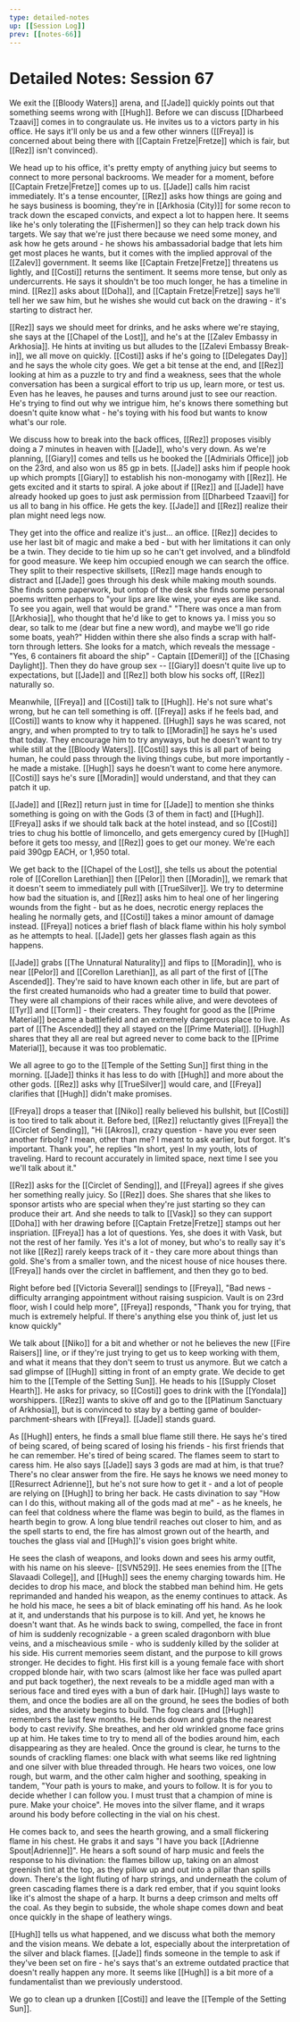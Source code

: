 ```yaml
---
type: detailed-notes
up: [[Session Log]]
prev: [[notes-66]]
---
```


# Detailed Notes: Session 67

We exit the [[Bloody Waters]] arena, and [[Jade]] quickly points out that something seems wrong with [[Hugh]]. Before we can discuss [[Dharbeed Tzaavi]] comes in to congraulate us. He invites us to a victors party in his office. He says it'll only be us and a few other winners ([[Freya]] is concerned about being there with [[Captain Fretze|Fretze]] which is fair, but [[Rez]] isn't convinced).

We head up to his office, it's pretty empty of anything juicy but seems to connect to more personal backrooms. We meader for a moment, before [[Captain Fretze|Fretze]] comes up to us. [[Jade]] calls him racist immediately. It's a tense encounter, [[Rez]] asks how things are going and he says business is booming, they're in [[Arkhosia (City)]] for some recon to track down the escaped convicts, and expect a lot to happen here. It seems like he's only tolerating the [[Fishermen]] so they can help track down his targets. We say that we're just there because we need some money, and ask how he gets around - he shows his ambassadorial badge that lets him get most places he wants, but it comes with the implied approval of the [[Zalev]] government. It seems like [[Captain Fretze|Fretze]] threatens us lightly, and [[Costi]] returns the sentiment. It seems more tense, but only as undercurrents. He says it shouldn't be too much longer, he has a timeline in mind. [[Rez]] asks about [[Doha]], and [[Captain Fretze|Fretze]] says he'll tell her we saw him, but he wishes she would cut back on the drawing - it's starting to distract her.

[[Rez]] says we should meet for drinks, and he asks where we're staying, she says at the [[Chapel of the Lost]], and he's at the [[Zalev Embassy in Arkhosia]]. He hints at inviting us but alludes to the [[Zalevi Embassy Break-in]], we all move on quickly. [[Costi]] asks if he's going to [[Delegates Day]] and he says the whole city goes. We get a bit tense at the end, and [[Rez]] looking at him as a puzzle to try and find a weakness, sees that the whole conversation has been a surgical effort to trip us up, learn more, or test us. Even has he leaves, he pauses and turns around just to see our reaction. He's trying to find out why we intrigue him, he's knows there something but doesn't quite know what - he's toying with his food but wants to know what's our role. 

We discuss how to break into the back offices, [[Rez]] proposes visibly doing a 7 minutes in heaven with [[Jade]], who's very down. As we're planning, [[Giary]] comes and tells us he booked the [[Admirials Office]] job on the 23rd, and also won us 85 gp in bets. [[Jade]] asks him if people hook up which prompts [[Giary]] to establish his non-monogamy with [[Rez]]. He gets excited and it starts to spiral. A joke about if [[Rez]] and [[Jade]] have already hooked up goes to just ask permission from [[Dharbeed Tzaavi]] for us all to bang in his office. He gets the key. [[Jade]] and [[Rez]] realize their plan might need legs now. 

They get into the office and realize it's just... an office. [[Rez]] decides to use her last bit of magic and make a bed - but with her limitations it can only be a twin. They decide to tie him up so he can't get involved, and a blindfold for good measure. We keep him occupied enough we can search the office. They split to their respective skillsets, [[Rez]] mage hands enough to distract and [[Jade]] goes through his desk while making mouth sounds. She finds some paperwork, but ontop of the desk she finds some personal poems written perhaps to "your lips are like wine, your eyes are like sand. To see you again, well that would be grand." "There was once a man from [[Arkhosia]], who thought that he'd like to get to knows ya. I miss you so dear, so talk to me (dear but fine a new word), and maybe we'll go ride some boats, yeah?" Hidden within there she also finds a scrap with half-torn through letters. She looks for a match, which reveals the message - "Yes, 6 containers fit aboard the ship" - Captain [[Demeril]] of the [[Chasing Daylight]]. Then they do have group sex -- [[Giary]] doesn't quite live up to expectations, but [[Jade]] and [[Rez]] both blow his socks off, [[Rez]] naturally so. 

Meanwhile, [[Freya]] and [[Costi]] talk to [[Hugh]]. He's not sure what's wrong, but he can tell something is off. [[Freya]] asks if he feels bad, and [[Costi]] wants to know why it happened. [[Hugh]] says he was scared, not angry, and when prompted to try to talk to [[Moradin]] he says he's used that today. They encourage him to try anyways, but he doesn't want to try while still at the [[Bloody Waters]]. [[Costi]] says this is all part of being human, he could pass through the living things cube, but more importantly - he made a mistake. [[Hugh]] says he doesn't want to come here anymore. [[Costi]] says he's sure [[Moradin]] would understand, and that they can patch it up. 

[[Jade]] and [[Rez]] return just in time for [[Jade]] to mention she thinks something is going on with the Gods (3 of them in fact) and [[Hugh]]. [[Freya]] asks if we should talk back at the hotel instead, and so [[Costi]] tries to chug his bottle of limoncello, and gets emergency cured by [[Hugh]] before it gets too messy, and [[Rez]] goes to get our money. We're each paid 390gp EACH, or 1,950 total. 

We get back to the [[Chapel of the Lost]], she tells us about the potential role of [[Corellon Larethian]] then [[Pelor]] then [[Moradin]], we remark that it doesn't seem to immediately pull with [[TrueSilver]]. We try to determine how bad the situation is, and [[Rez]] asks him to heal one of her lingering wounds from the fight - but as he does, necrotic energy replaces the healing he normally gets, and [[Costi]] takes a minor amount of damage instead. [[Freya]] notices a brief flash of black flame within his holy symbol as he attempts to heal. [[Jade]] gets her glasses flash again as this happens. 

[[Jade]] grabs [[The Unnatural Naturality]] and flips to [[Moradin]], who is near [[Pelor]] and [[Corellon Larethian]], as all part of the first of [[The Ascended]]. They're said to have known each other in life, but are part of the first created humanoids who had a greater time to build that power. They were all champions of their races while alive, and were devotees of [[Tyr]] and [[Torm]] - their creaters. They fought for good as the [[Prime Material]] became a battlefield and an extremely dangerous place to live. As part of [[The Ascended]] they all stayed on the [[Prime Material]]. [[Hugh]] shares that they all are real but agreed never to come back to the [[Prime Material]], because it was too problematic. 

We all agree to go to the [[Temple of the Setting Sun]] first thing in the morning. [[Jade]] thinks it has less to do with [[Hugh]] and more about the other gods. [[Rez]] asks why [[TrueSilver]] would care, and [[Freya]] clarifies that [[Hugh]] didn't make promises. 

[[Freya]] drops a teaser that [[Niko]] really believed his bullshit, but [[Costi]] is too tired to talk about it. Before bed, [[Rez]] reluctantly gives [[Freya]] the [[Circlet of Sending]], "Hi [[Akros]], crazy question - have you ever seen another firbolg? I mean, other than me? I meant to ask earlier, but forgot. It's important. Thank you", he replies "In short, yes! In my youth, lots of traveling. Hard to recount accurately in limited space, next time I see you we'll talk about it."

[[Rez]] asks for the [[Circlet of Sending]], and [[Freya]] agrees if she gives her something really juicy. So [[Rez]] does. She shares that she likes to sponsor artists who are special when they're just starting so they can produce their art. And she needs to talk to [[Vask]] so they can support [[Doha]] with her drawing before [[Captain Fretze|Fretze]] stamps out her inspriation. [[Freya]] has a lot of questions. Yes, she does it with Vask, but not the rest of her family.  Yes it's a lot of money, but who's to really say it's not like [[Rez]] rarely keeps track of it - they care more about things than gold. She's from a smaller town, and the nicest house of nice houses there. [[Freya]] hands over the circlet in bafflement, and then they go to bed.

Right before bed [[Victoria Several]] sendings to [[Freya]], "Bad news - difficulty arranging appointment without raising suspicion. Vault is on 23rd floor, wish I could help more", [[Freya]] responds, "Thank you for trying, that much is extremely helpful. If there's anything else you think of, just let us know quickly"

We talk about [[Niko]] for a bit and whether or not he believes the new [[Fire Raisers]] line, or if they're just trying to get us to keep working with them, and what it means that they don't seem to trust us anymore. But we catch a sad glimpse of [[Hugh]] sitting in front of an empty grate. We decide to get him to the [[Temple of the Setting Sun]]. He heads to his [[Supply Closet Hearth]]. He asks for privacy, so [[Costi]] goes to drink with the [[Yondala]] worshippers. [[Rez]] wants to skive off and go to the [[Platinum Sanctuary of Arkhosia]], but is convinced to stay by a betting game of boulder-parchment-shears with [[Freya]]. [[Jade]] stands guard. 

As [[Hugh]] enters, he finds a small blue flame still there. He says he's tired of being scared, of being scared of losing his friends - his first friends that he can remember. He's tired of being scared. The flames seem to start to caress him. He also says [[Jade]] says 3 gods are mad at him, is that true? There's no clear answer from the fire. He says he knows we need money to [[Resurrect Adrienne]], but he's not sure how to get it - and a lot of people are relying on [[Hugh]] to bring her back. He casts divination to say "How can I do this, without making all of the gods mad at me" - as he kneels, he can feel that coldness where the flame was begin to build, as the flames in hearth begin to grow. A long blue tendril reaches out closer to him, and as the spell starts to end, the fire has almost grown out of the hearth, and touches the glass vial and [[Hugh]]'s vision goes bright white. 

He sees the clash of weapons, and looks down and sees his army outfit, with his name on his sleeve- [[SVN529]]. He sees enemies from the [[The Slavaadi College]], and [[Hugh]] sees the enemy charging towards him. He decides to drop his mace, and block the stabbed man behind him. He gets reprimanded and handed his weapon, as the enemy continues to attack. As he hold his mace, he sees a bit of black eminating off his hand. As he look at it, and understands that his purpose is to kill. And yet, he knows he doesn't want that. As he winds back to swing, compelled, the face in front of him is suddenly recognizable - a green scaled dragonborn with blue veins, and a mischeavious smile - who is suddenly killed by the solider at his side. His current memories seem distant, and the purpose to kill grows stronger. He decides to fight. His first kill is a young female face with short cropped blonde hair, with two scars (almost like her face was pulled apart and put back together), the next reveals to be a middle aged man with a serious face and tired eyes with a bun of dark hair. [[Hugh]] lays waste to them, and once the bodies are all on the ground, he sees the bodies of both sides, and the anxiety begins to build. The fog clears and [[Hugh]] remembers the last few months. He bends down and grabs the nearest body to cast revivify. She breathes, and her old wrinkled gnome face grins up at him. He takes time to try to mend all of the bodies around him, each disappearing as they are healed. Once the ground is clear, he turns to the sounds of crackling flames: one black with what seems like red lightning and one silver with blue threaded through. He hears two voices, one low rough, but warm, and the other calm higher and soothing, speaking in tandem, "Your path is yours to make, and yours to follow. It is for you to decide whether I can follow you. I must trust that a champion of mine is pure. Make your choice". He moves into the silver flame, and it wraps around his body before collecting in the vial on his chest. 

He comes back to, and sees the hearth growing, and a small flickering flame in his chest. He grabs it and says "I have you back [[Adrienne Spout|Adrienne]]". He hears a soft sound of harp music and feels the response to his divination: the flames billow up, taking on an almost greenish tint at the top, as they pillow up and out into a pillar than spills down. There's the light fluting of harp strings, and underneath the colum of green cascading flames there is a dark red ember, that if you squint looks like it's almost the shape of a harp. It burns a deep crimson and melts off the coal. As they begin to subside, the whole shape comes down and beat once quickly in the shape of leathery wings.

[[Hugh]] tells us what happened, and we discuss what both the memory and the vision means. We debate a lot, especially about the interpretation of the silver and black flames. [[Jade]] finds someone in the temple to ask if they've been set on fire - he's says that's an extreme outdated practice that doesn't really happen any more. It seems like [[Hugh]] is a bit more of a fundamentalist than we previously understood. 

We go to clean up a drunken [[Costi]] and leave the [[Temple of the Setting Sun]]. 









